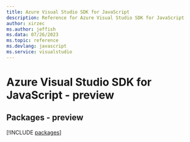 ```yaml
---
title: Azure Visual Studio SDK for JavaScript
description: Reference for Azure Visual Studio SDK for JavaScript
author: xirzec
ms.author: jeffish
ms.data: 07/26/2023
ms.topic: reference
ms.devlang: javascript
ms.service: visualstudio
---
```

# Azure Visual Studio SDK for JavaScript - preview
## Packages - preview
[!INCLUDE [packages](visual-studio-index.md)]